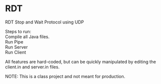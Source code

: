 # RDT
 RDT Stop and Wait Protocol using UDP

Steps to run:
<br>Compile all Java files.
<br>Run Pipe
<br>Run Server
<br>Run Client

All features are hard-coded, but can be quickly manipulated by editing the client.in and server.in files.

NOTE: This is a class project and not meant for production.
